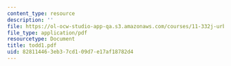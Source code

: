 ```yaml
---
content_type: resource
description: ''
file: https://ol-ocw-studio-app-qa.s3.amazonaws.com/courses/11-332j-urban-design-fall-2003/828114463eb37cd109d7e17af18782d4_todd1.pdf
file_type: application/pdf
resourcetype: Document
title: todd1.pdf
uid: 82811446-3eb3-7cd1-09d7-e17af18782d4
---
```

